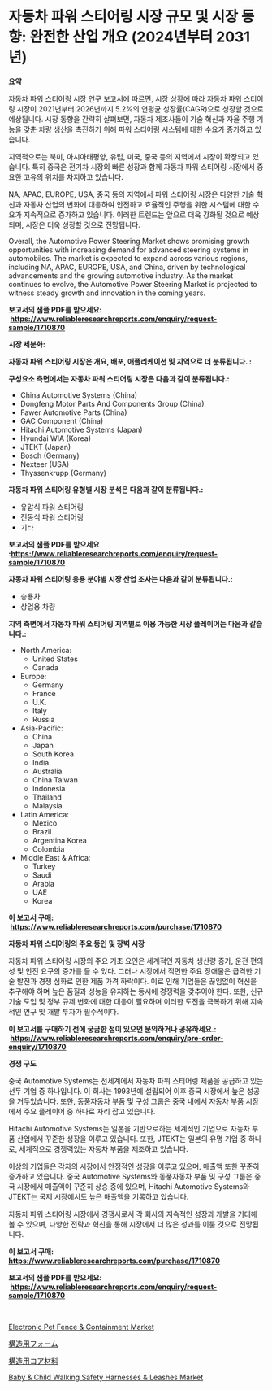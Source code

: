 <p><h1>자동차 파워 스티어링 시장 규모 및 시장 동향: 완전한 산업 개요 (2024년부터 2031년)</h1></p><p><strong>요약</strong></p>
<p><p>자동차 파워 스티어링 시장 연구 보고서에 따르면, 시장 상황에 따라 자동차 파워 스티어링 시장이 2021년부터 2026년까지 5.2%의 연평균 성장률(CAGR)으로 성장할 것으로 예상됩니다. 시장 동향을 간략히 살펴보면, 자동차 제조사들이 기술 혁신과 자율 주행 기능을 갖춘 차량 생산을 촉진하기 위해 파워 스티어링 시스템에 대한 수요가 증가하고 있습니다.</p><p>지역적으로는 북미, 아시아태평양, 유럽, 미국, 중국 등의 지역에서 시장이 확장되고 있습니다. 특히 중국은 전기차 시장의 빠른 성장과 함께 자동차 파워 스티어링 시장에서 중요한 고유의 위치를 차지하고 있습니다.</p><p>NA, APAC, EUROPE, USA, 중국 등의 지역에서 파워 스티어링 시장은 다양한 기술 혁신과 자동차 산업의 변화에 대응하여 안전하고 효율적인 주행을 위한 시스템에 대한 수요가 지속적으로 증가하고 있습니다. 이러한 트렌드는 앞으로 더욱 강화될 것으로 예상되며, 시장은 더욱 성장할 것으로 전망됩니다.</p><p>Overall, the Automotive Power Steering Market shows promising growth opportunities with increasing demand for advanced steering systems in automobiles. The market is expected to expand across various regions, including NA, APAC, EUROPE, USA, and China, driven by technological advancements and the growing automotive industry. As the market continues to evolve, the Automotive Power Steering Market is projected to witness steady growth and innovation in the coming years.</p></p>
<p><strong>보고서의 샘플 PDF를 받으세요: &nbsp;<a href="https://www.reliableresearchreports.com/enquiry/request-sample/1710870">https://www.reliableresearchreports.com/enquiry/request-sample/1710870</a></strong></p>
<p><strong>시장 세분화:</strong></p>
<p><strong> 자동차 파워 스티어링 시장은 개요, 배포, 애플리케이션 및 지역으로 더 분류됩니다. :</strong></p>
<p><strong>구성요소 측면에서는 자동차 파워 스티어링 시장은 다음과 같이 분류됩니다.:</strong></p>
<p><ul><li>China Automotive Systems (China)</li><li>Dongfeng Motor Parts And Components Group (China)</li><li>Fawer Automotive Parts (China)</li><li>GAC Component (China)</li><li>Hitachi Automotive Systems (Japan)</li><li>Hyundai WIA (Korea)</li><li>JTEKT (Japan)</li><li>Bosch (Germany)</li><li>Nexteer (USA)</li><li>Thyssenkrupp (Germany)</li></ul></p>
<p><strong> 자동차 파워 스티어링 유형별 시장 분석은 다음과 같이 분류됩니다.:</strong></p>
<p><ul><li>유압식 파워 스티어링</li><li>전동식 파워 스티어링</li><li>기타</li></ul></p>
<p><strong>보고서의 샘플 PDF를 받으세요 :<a href="https://www.reliableresearchreports.com/enquiry/request-sample/1710870">https://www.reliableresearchreports.com/enquiry/request-sample/1710870</a></strong></p>
<p><strong> 자동차 파워 스티어링 응용 분야별 시장 산업 조사는 다음과 같이 분류됩니다.:</strong></p>
<p><ul><li>승용차</li><li>상업용 차량</li></ul></p>
<p><strong>지역 측면에서 자동차 파워 스티어링 지역별로 이용 가능한 시장 플레이어는 다음과 같습니다.:</strong></p>
<p><ul>
    <li>
        North America:
        <ul>
            <li>United States</li>
            <li>Canada</li>
        </ul>
    </li>
    <li>
        Europe:
        <ul>
            <li>Germany</li>
            <li>France</li>
            <li>U.K.</li>
            <li>Italy</li>
            <li>Russia</li>
        </ul>
    </li>
    <li>
        Asia-Pacific:
        <ul>
            <li>China</li>
            <li>Japan</li>
            <li>South Korea</li>
            <li>India</li>
            <li>Australia</li>
            <li>China Taiwan</li>
            <li>Indonesia</li>
            <li>Thailand</li>
            <li>Malaysia</li>
        </ul>
    </li>
    <li>
        Latin America:
        <ul>
            <li>Mexico</li>
            <li>Brazil</li>
            <li>Argentina Korea</li>
            <li>Colombia</li>
        </ul>
    </li>
    <li>
        Middle East & Africa:
        <ul>
            <li>Turkey</li>
            <li>Saudi</li>
            <li>Arabia</li>
            <li>UAE</li>
            <li>Korea</li>
        </ul>
    </li>
    </ul></p>
<p><strong>이 보고서 구매: &nbsp;<a href="https://www.reliableresearchreports.com/purchase/1710870">https://www.reliableresearchreports.com/purchase/1710870</a></strong></p>
<p><strong>자동차 파워 스티어링의 주요 동인 및 장벽 시장</strong></p>
<p><p>자동차 파워 스티어링 시장의 주요 기초 요인은 세계적인 자동차 생산량 증가, 운전 편의성 및 안전 요구의 증가를 들 수 있다. 그러나 시장에서 직면한 주요 장애물은 급격한 기술 발전과 경쟁 심화로 인한 제품 가격 하락이다. 이로 인해 기업들은 끊임없이 혁신을 추구해야 하며 높은 품질과 성능을 유지하는 동시에 경쟁력을 갖추어야 한다. 또한, 신규 기술 도입 및 정부 규제 변화에 대한 대응이 필요하며 이러한 도전을 극복하기 위해 지속적인 연구 및 개발 투자가 필수적이다.</p></p>
<p><strong>이 보고서를 구매하기 전에 궁금한 점이 있으면 문의하거나 공유하세요.: &nbsp;<a href="https://www.reliableresearchreports.com/enquiry/pre-order-enquiry/1710870">https://www.reliableresearchreports.com/enquiry/pre-order-enquiry/1710870</a></strong></p>
<p><strong>경쟁 구도</strong></p>
<p><p>중국 Automotive Systems는 전세계에서 자동차 파워 스티어링 제품을 공급하고 있는 선두 기업 중 하나입니다. 이 회사는 1993년에 설립되어 이후 중국 시장에서 높은 성공을 거두었습니다. 또한, 동풍자동차 부품 및 구성 그룹은 중국 내에서 자동차 부품 시장에서 주요 플레이어 중 하나로 자리 잡고 있습니다.</p><p>Hitachi Automotive Systems는 일본을 기반으로하는 세계적인 기업으로 자동차 부품 산업에서 꾸준한 성장을 이루고 있습니다. 또한, JTEKT는 일본의 유명 기업 중 하나로, 세계적으로 경쟁력있는 자동차 부품을 제조하고 있습니다.</p><p>이상의 기업들은 각자의 시장에서 안정적인 성장을 이루고 있으며, 매출액 또한 꾸준히 증가하고 있습니다. 중국 Automotive Systems와 동풍자동차 부품 및 구성 그룹은 중국 시장에서 매출액이 꾸준히 상승 중에 있으며, Hitachi Automotive Systems와 JTEKT는 국제 시장에서도 높은 매출액을 기록하고 있습니다.</p><p>자동차 파워 스티어링 시장에서 경쟁사로서 각 회사의 지속적인 성장과 개발을 기대해 볼 수 있으며, 다양한 전략과 혁신을 통해 시장에서 더 많은 성과를 이룰 것으로 전망됩니다.</p></p>
<p><strong>이 보고서 구매: &nbsp; <a href="https://www.reliableresearchreports.com/purchase/1710870">https://www.reliableresearchreports.com/purchase/1710870</a></strong></p>
<p><strong>보고서의 샘플 PDF를 받으세요: &nbsp;<a href="https://www.reliableresearchreports.com/enquiry/request-sample/1710870">https://www.reliableresearchreports.com/enquiry/request-sample/1710870</a></strong><strong></strong></p>
<p>&nbsp;</p>
<p><p><a href="https://github.com/FassouRP/Market-Research-Report-List-3/blob/main/electronic-pet-fence-containment-market.md">Electronic Pet Fence & Containment Market</a></p><p><a href="https://github.com/ddwcuskozol07187/Market-Research-Report-List-1/blob/main/10441068211.md">構造用フォーム</a></p><p><a href="https://github.com/xtkhtofdt934839/Market-Research-Report-List-1/blob/main/31616148210.md">構造用コア材料</a></p><p><a href="https://github.com/rahu1506/Market-Research-Report-List-3/blob/main/baby-child-walking-safety-harnesses-leashes-market.md">Baby & Child Walking Safety Harnesses & Leashes Market</a></p></p>